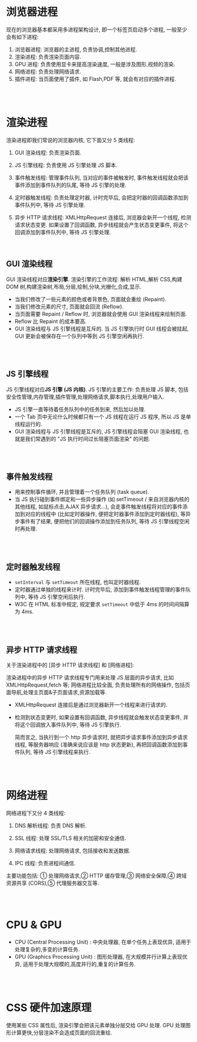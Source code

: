 # 浏览器进程

现在的浏览器基本都采用多进程架构设计, 即一个标签页启动多个进程, 一般至少会有如下进程:

1. 浏览器进程: 浏览器的主进程, 负责协调,控制其他进程.
2. 渲染进程: 负责渲染页面内容.
3. GPU 进程: 负责使用显卡来提高渲染速度, 一般是涉及图形,视频的渲染.
4. 网络进程: 负责处理网络请求.
5. 插件进程: 当页面使用了插件, 如 Flash,PDF 等, 就会有对应的插件进程.

<br><br>

# 渲染进程

渲染进程即我们常说的浏览器内核, 它下面又分 5 类线程:

1. GUI 渲染线程: 负责渲染页面.

2. JS 引擎线程: 负责使用 JS 引擎处理 JS 脚本.

3. 事件触发线程: 管理事件队列, 当对应的事件被触发时, 事件触发线程就会把该事件添加到事件队列的队尾, 等待 JS 引擎的处理.

4. 定时器触发线程: 负责处理定时器, 计时完毕后, 会把定时器的回调函数添加到事件队列中, 等待 JS 引擎处理.

5. 异步 HTTP 请求线程: XMLHttpRequest 连接后, 浏览器会新开一个线程, 检测请求状态变更. 如果设置了回调函数, 异步线程就会产生状态变更事件, 将这个回调添加到事件队列中, 等待 JS 引擎处理.

<br>

## GUI 渲染线程

GUI 渲染线程对应**渲染引擎**. 渲染引擎的工作流程: 解析 HTML,解析 CSS,构建 DOM 树,构建渲染树,布局,分层,绘制,分块,光栅化,合成,显示.

-   当我们修改了一些元素的颜色或者背景色, 页面就会重绘 (Repaint).
-   当我们修改元素的尺寸, 页面就会回流 (Reflow).
-   当页面需要 Repaint / Reflow 时, 浏览器就会使用 GUI 渲染线程来绘制页面.
-   Reflow 比 Repaint 的成本要高.
-   GUI 渲染线程与 JS 引擎线程是互斥的. 当 JS 引擎执行时 GUI 线程会被挂起, GUI 更新会被保存在一个队列中等到 JS 引擎空闲再执行.

<br><br>

## JS 引擎线程

JS 引擎线程对应**JS 引擎 (JS 内核)**. JS 引擎的主要工作: 负责处理 JS 脚本, 包括安全性管理,内存管理,插件管理,处理网络请求,脚本执行,处理用户输入.

-   JS 引擎一直等待着任务队列中的任务到来, 然后加以处理.
-   一个 Tab 页中无论什么时候都只有一个 JS 线程在运行 JS 程序, 所以 JS 是单线程运行的.
-   GUI 渲染线程与 JS 引擎线程是互斥的, JS 引擎线程会阻塞 GUI 渲染线程, 也就是我们常遇到的 "JS 执行时间过长阻塞页面渲染" 的问题.

<br><br>

## 事件触发线程

-   用来控制事件循环, 并且管理着一个任务队列 (task queue).
-   当 JS 执行碰到事件绑定和一些异步操作 (如 setTimeout / 来自浏览器内核的其他线程, 如鼠标点击,AJAX 异步请求...), 会走事件触发线程将对应的事件添加到对应的线程中 (比如定时器操作, 便把定时器事件添加到定时器线程), 等异步事件有了结果, 便把他们的回调操作添加到任务队列, 等待 JS 引擎线程空闲时再处理.

<br><br>

## 定时器触发线程

-   `setInterval` 与 `setTimeout` 所在线程, 也叫定时器线程.
-   定时器通过单独的线程来计时. 计时完毕后, 添加到事件触发线程管理的事件队列中, 等待 JS 引擎空闲后执行.
-   W3C 在 HTML 标准中规定, 规定要求 `setTimeout` 中低于 4ms 的时间间隔算为 4ms.

<br><br>

## 异步 HTTP 请求线程

关于渲染进程中的 [异步 HTTP 请求线程] 和 [网络进程]:

渲染进程中的异步 HTTP 请求线程专门用来处理 JS 层面的异步请求, 比如 XMLHttpRequest,fetch 等; 网络进程比较全面, 负责处理所有的网络操作, 包括页面导航,处理主页面&子页面请求,资源加载等.

-   XMLHttpRequest 连接后是通过浏览器新开一个线程来进行请求的.

-   检测到状态变更时, 如果设置有回调函数, 异步线程就会触发状态变更事件, 并将这个回调放入事件队列中, 等待 JS 引擎执行.

    简而言之, 当执行到一个 http 异步请求时, 就把异步请求事件添加到异步请求线程, 等服务器响应 (准确来说应该是 http 状态更新), 再把回调函数添加到事件队列, 等待 JS 引擎线程来执行.

<br><br>

# 网络进程

网络进程下又分 4 类线程:

1. DNS 解析线程: 负责 DNS 解析.

2. SSL 线程: 处理 SSL/TLS 相关的加密和安全通信.

3. 网络请求线程: 处理网络请求, 包括接收和发送数据.

4. IPC 线程: 负责进程间通信.

主要功能包括: ① 处理网络请求,② HTTP 缓存管理,③ 网络安全保障,④ 跨域资源共享 (CORS),⑤ 代理服务器交互等.

<br><br>

# CPU & GPU

-   CPU (Central Processing Unit) : 中央处理器, 在单个任务上表现优异, 适用于处理复杂的,多变的计算任务.
-   GPU (Graphics Processing Unit) : 图形处理器, 在大规模并行计算上表现优异, 适用于处理大规模的,高度并行的,重复的计算任务.

<br><br>

# CSS 硬件加速原理

使用某些 CSS 属性后, 渲染引擎会把该元素单独分层交给 GPU 处理. GPU 处理图形计算更快,分层渲染不会造成页面的回流重绘.

<br>
